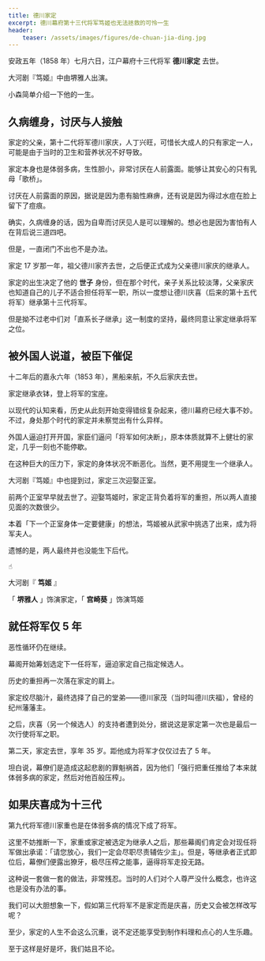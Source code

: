 ```yaml
---
title: 德川家定
excerpt: 德川幕府第十三代将军笃姬也无法拯救的可怜一生
header: 
    teaser: /assets/images/figures/de-chuan-jia-ding.jpg
---
```


安政五年（1858 年）七月六日，江户幕府十三代将军 **德川家定** 去世。

大河剧『笃姬』中由堺雅人出演。

小森简单介绍一下他的一生。

## 久病缠身，讨厌与人接触

家定的父亲，第十二代将军德川家庆，人丁兴旺，可惜长大成人的只有家定一人，可能是由于当时的卫生和营养状况不好导致。

家定本身也是体弱多病，生性胆小，非常讨厌在人前露面。能够让其安心的只有乳母「歌桥」。

讨厌在人前露面的原因，据说是因为患有脑性麻痹，还有说是因为得过水痘在脸上留下了痘痕。

确实，久病缠身的话，因为自卑而讨厌见人是可以理解的。想必也是因为害怕有人在背后说三道四吧。

但是，一直闭门不出也不是办法。

家定 17 岁那一年，祖父德川家齐去世，之后便正式成为父亲德川家庆的继承人。

家定的出生决定了他的 **世子**
身份，但在那个时代，亲子关系比较淡薄，父亲家庆也知道自己的儿子不适合担任将军一职，所以一度想让德川庆喜（后来的第十五代将军）继承第十三代将军。

但是拗不过老中们对「直系长子继承」这一制度的坚持，最终同意让家定继承将军之位。

## 被外国人说道，被臣下催促

十二年后的嘉永六年（1853 年），黑船来航，不久后家庆去世。

家定继承衣钵，登上将军的宝座。

以现代的认知来看，历史从此刻开始变得错综复杂起来，德川幕府已经大事不妙。不过，身处那个时代的家定并未察觉出有什么异样。

外国人逼迫打开开国，家臣们逼问「将军如何决断」，原本体质就算不上健壮的家定，几乎一刻也不能停歇。

在这种巨大的压力下，家定的身体状况不断恶化。当然，更不用提生一个继承人。

大河剧『笃姬』中也提到过，家定三次迎娶正室。

前两个正室早早就去世了。迎娶笃姬时，家定正背负着将军的重担，所以两人直接见面的次数很少。

本着「下一个正室身体一定要健康」的想法，笃姬被从武家中挑选了出来，成为将军夫人。

遗憾的是，两人最终并也没能生下后代。

☝︎

大河剧『 **笃姬** 』

「 **堺雅人** 」饰演家定，「 **宫崎葵** 」饰演笃姬

## 就任将军仅 5 年

恶性循环仍在继续。

幕阁开始筹划选定下一任将军，逼迫家定自己指定候选人。

历史的重担再一次落在家定的肩上。

家定绞尽脑汁，最终选择了自己的堂弟——德川家茂（当时叫德川庆福），曾经的纪州藩藩主。

之后，庆喜（另一个候选人）的支持者遭到处分，据说这是家定第一次也是最后一次行使将军之职。

第二天，家定去世，享年 35 岁。距他成为将军才仅仅过去了 5 年。

坦白说，幕僚们是造成这起悲剧的罪魁祸首，因为他们「强行把重任推给了本来就体弱多病的家定，然后对他百般压榨」。

## 如果庆喜成为十三代  

第九代将军德川家重也是在体弱多病的情况下成了将军。

这里不妨推断一下，家重或家定被选定为继承人之后，那些幕阁们肯定会对现任将军做出承诺：「请您放心，我们一定会尽职尽责辅佐少主」。但是，等继承者正式即位后，幕僚们便露出獠牙，极尽压榨之能事，逼得将军走投无路。

这种说一套做一套的做法，非常残忍。当时的人们对个人尊严没什么概念，也许这也是没有办法的事。

我们可以大胆想象一下，假如第三代将军不是家定而是庆喜，历史又会被怎样改写呢？

至少，家定的人生不会这么沉重，说不定还能享受到制作料理和点心的人生乐趣。

至于这样是好是坏，我们姑且不论。

